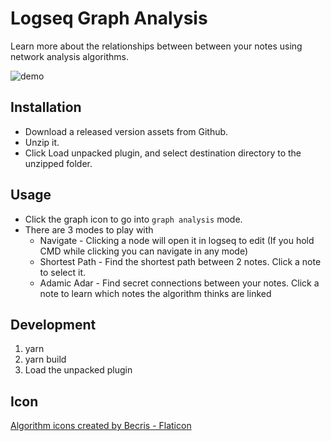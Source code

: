 # Logseq Graph Analysis

Learn more about the relationships between between your notes using network analysis algorithms.

![demo](./public/demo.gif)

## Installation

- Download a released version assets from Github.
- Unzip it.
- Click Load unpacked plugin, and select destination directory to the unzipped folder.

## Usage

- Click the graph icon to go into `graph analysis` mode.
- There are 3 modes to play with
  - Navigate - Clicking a node will open it in logseq to edit (If you hold CMD while clicking you can navigate in any mode)
  - Shortest Path - Find the shortest path between 2 notes. Click a note to select it.
  - Adamic Adar - Find secret connections between your notes. Click a note to learn which notes the algorithm thinks are linked

## Development

1. yarn
2. yarn build
3. Load the unpacked plugin

## Icon

[Algorithm icons created by Becris - Flaticon](https://www.flaticon.com/free-icons/algorithm)

